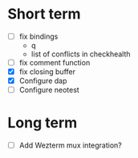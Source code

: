 # Short term

- [ ] fix bindings
  - q
  - list of conflicts in checkhealth
- [ ] fix comment function
- [x] fix closing buffer
- [x] Configure dap
- [ ] Configure neotest

# Long term

- [ ] Add Wezterm mux integration?
